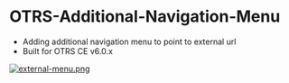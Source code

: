 # OTRS-Additional-Navigation-Menu
- Adding additional navigation menu to point to external url
- Built for OTRS CE v6.0.x

[![external-menu.png](https://i.postimg.cc/RVxKJjLw/external-menu.png)](https://postimg.cc/MXtvh34G)
